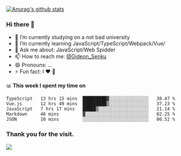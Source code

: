 [![Anurag's github stats](https://github-readme-stats.vercel.app/api?username=gideonsenku)](https://github.com/anuraghazra/github-readme-stats)
### Hi there 👋
- 🔭 I’m currently studying on a not bad university 
- 🌱 I’m currently learning JavaScript/TypeScript/Webpack/Vue/
- 💬 Ask me about: JavaScript/Web Spidder 
- 📫 How to reach me: [@Gideon_Senku](https://t.me/Gideon_Senku)
- 😄 Pronouns: ...
- ⚡ Fun fact: I ❤️ 🎵

📊 **This week I spent my time on**
<!--START_SECTION:waka-->
```text
TypeScript   13 hrs 15 mins  █████████▓░░░░░░░░░░░░░░░   38.47 % 
Vue.js       12 hrs 49 mins  █████████▒░░░░░░░░░░░░░░░   37.23 % 
JavaScript   7 hrs 17 mins   █████▒░░░░░░░░░░░░░░░░░░░   21.14 % 
Markdown     46 mins         ▓░░░░░░░░░░░░░░░░░░░░░░░░   02.25 % 
JSON         10 mins         ░░░░░░░░░░░░░░░░░░░░░░░░░   00.52 % 
```
<!--END_SECTION:waka-->


### Thank you for the visit.
![](http://profile-counter.glitch.me/gideonsenku/count.svg)
<!--
**GideonSenku/GideonSenku** is a ✨ _special_ ✨ repository because its `README.md` (this file) appears on your GitHub profile.

Here are some ideas to get you started:

- 🔭 I’m currently working on ...
- 🌱 I’m currently learning ...
- 👯 I’m looking to collaborate on ...
- 🤔 I’m looking for help with ...
- 💬 Ask me about ...
- 📫 How to reach me: ...
- 😄 Pronouns: ...
- ⚡ Fun fact: ...
-->
